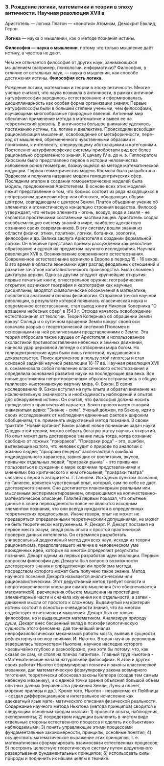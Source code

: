 ### 3. Рождение логики, математики и теории в эпоху античности. Научная революция XVII в

Аристотель — логика
Платон — «понятия»
Атомизм, Демокрит
Евклид, Герон


**Логика** — наука о мышлении, как о методе познания истины.

__Философия — наука о мышлении__, потому что только мышление даёт истину, а чувства не дают.

Чем же отличается философия от других наук, занимающихся мышлением (например, психологии, информатики)?
Философия, в отличие от остальных наук, — наука о мышлении, как способе достижения истины.
**Философия есть логика.**

Рождение логики, математики и теории в эпоху античности. Многие ученые считают, что наука возникла в античности, в рамках античной натурфилософии зародилось естествознание и сформировалась дисциплинарность как особая форма организации знания. Первые натурфилософы были в большей степени учеными, чем философами, изучающими многообразные природные явления. Античный мир обеспечил применение метода в математике и вывел ее на теоретический уровень.
В античности большое внимание уделялось постижению истины, т.е. логике и диалектике. Происходили всеобщая рационализация мышления, освобождение от метафоричности, пере- ход от мышления, обремененного чувственными образами и понятиями, к интеллекту, оперирующему абстракциями и категориями. Постепенно натурфилософские системы приобретали вид все более рационально оформленного знания.
К цачалу IV в. до н. э. Гиппократом Хиосским было представлено первое в истории человечества изложение основ геометрии, базирующейся на методе математической индукции. Первая геометрическая модель Космоса была разработана Эвдоксом и получила название модели гомоцентрических сфер. Последним этапом в создании гомоцентрических моделей была модель, предложенная Аристотелем. В основе всех этих моделей лежит представление о том, что Космос состоит из ряда находящихся в непрерывном движении сфер или оболочек, обладающих общим центром, совпадающим с центром Земли. Платон объединил учение об элементах и атомистическую концепцию строения вещества. Философ утверждает, что четыре элемента - огонь, воздух, вода и земля - не являются простейшими составными частями вещей. Аристотель создал всеобъемлющую систему знаний о мире, наиболее адекватную сознанию своих современников. В эту систему вошли знания из области физики, этики, политики, логики, ботаники, зоологии, философии и др. Велика заслуга Аристотеля в создании формальной логики. Он впервые представил приемы рассуждений как целостное образование и сделал их предметом научного исследования.
Научная революция XVII в. Возникновение современного естествознания. Современное естествознание возникло в Европе в период 15 - 16 веков. В это время в области экономики идет распад феодальных отношений и развитие зачатков капиталистического производства. Была сломлена диктатура церкви. Одно за другим следуют крупнейшие открытия: первые печатные книги; огнестрельное оружие; географические открытия; возникают география и картография как научные дисциплины; вводятся символические обозначения в математике; появляется анатомия и основы физиологии.
Отправной точкой научной революции, в результате которой появилась классическая наука и современное естествознание, стал выход книги Николая Коперника "О вращении небесных сфер" в 1543 г. Отсюда началось освобождение естествознания от теологии. Теория Коперника об обращении Земли вокруг Солнца и о суточном вращении Земли вокруг своей оси означала разрыв с геоцентрической системой Птоломея и основанными на ней религиозными представлениями о Земле. Эта теория отбросила также идущее от Аристотеля и использованное схоластикой противопоставление небесных и земных движений, нанесла удар церковной легенде о сотворении мира богом. Но гелиоцентрические идеи были лишь гипотезой, нуждавшейся в доказательстве. Поиск аргументов в пользу этой гипотезы и стал основной задачей научной революции 16-17 вв. Научная революция XVII в. ознаменовала собой появление классического естествознания и определила основания развития науки на последующие два века. Все новые достижения непротиворечивым образом встраивались в общую галилеево-ньютонианскую картину мира.
Ф. Бэкон. В своих исследованиях Ф. Бэкон вступил на путь опыта и обратил внимание на исключительную значимость и необходимость наблюдений и опытов для обнаружения истины. Он считал, что философия должна носить прежде всего практический характер.
Бэкон провозгласил ставший знаменитым девиз: "Знание - сила". Ученый должен, по Бэкону, идти в своих исследованиях от наблюдения единичных фактов к широким обобщениям, т.е. применять индуктивный метод познания. В своем трактате "Новый органон" Бэкон развил новое понимание задач науки. Следуя этой теории, можно собрать богатую жатву научных открытий. Но опыт может дать достоверное знание лишь тогда, когда сознание свободно от ложных "призраков". "Призраки рода" - это, ошибки, вытекающие из того, что человек судит о природе по аналогии с жизнью людей; "призраки пещеры" заключаются в ошибках индивидуального характера, зависящих от воспитания, вкусов, привычек отдельных людей; "призраки рынка" - это привычки пользоваться в суждении о мире ходячими представлениями и мнениями без критического к ним отношения; "призраки театра" связаны с верой в авторитеты.
Г. Галилей. Исходным пунктом познания, по Галилею, является чувственный опыт, который, сам по себе не дает достоверного знания. Оно достигается планомерным реальным или мысленным экспериментированием, опирающимся на количественно-математическое описание. Галилей первым показал, что опытные данные в своей первозданности вовсе не являются исходным элементом познания, что они всегда нуждаются в определенных теоретических предпосылках. Иначе говоря, опыт не может не предваряться определенными теоретическими допущениями, не может не быть теоретически нагруженным.
Р. Декарт. Р. Декарт поставил на первое место разум, сведя роль опыта к простой практической проверке данных интеллекта. Он стремился разработать универсальный дедуктивный метод для всех наук, исходя из теории рационализма, предполагавшего наличие в человеческом уме врожденных идей, которые во многом определяют результаты познания. Декарт одним из первых разработал идеи эволюции. Первым вопросом философии для Декарта был вопрос о возможности достоверного знания и определяемая им проблема метода, посредством которого может быть получено такое знание. Метод научного познания Декарта называется аналитическим или рационалистическим. Этот дедуктивный метод требует ясности и непротиворечивости операции самого мышления (что обеспечивается математикой), расчленения объекта мышления на простейшие элементарные части и сначала изучения их в отдельности, а затем - движения мысли от простого к сложному. Выдвинутый им критерий истины состоит в ясности и очевидности знания, что во многом содействует отчетливости мышления. Декарт был не только философом, но и выдающимся математиком. Анализируя природу души, Декарт внес бесценный вклад в психофизиологическую сущность этого феномена, дав тончайший анализ нейрофизиологических механизмов работы мозга, выявив в сущности рефлекторную основу психики.
И. Ньютон. Вторая научная революция завершилась творчеством Ньютона, научное наследие которого чрезвычайно глубоко и разнообразно, уже хотя бы потому, что, как сказал
он сам, «я стоял на плечах гигантов». Главный труд Ньютона - «Математические начала натуральной философии». В этой и других своих работах Ньютон сформулировал понятия и законы классической механики, дал математическую формулировку закона всемирного тяготения, теоретически обосновал законы Кеплера (создав тем самым небесную механику), и с единой точки зрения объяснил большой объем опытных данных (неравенства движения Земли, Луны и планет, морские приливы и др.). Кроме того, Ньютон - независимо от Лейбница - создал дифференциальное и интегральное исчисление как адекватный язык мате- матического описания физической реальности. Содержание научного метода Ньютона (метода принципов) сводится к следующим основным «ходам мысли»: 1) провести опыты, наблюдения, эксперименты; 2) посредством индукции вычленить в чистом виде отдельные стороны естественного процесса и сделать их объективно наблюдаемыми; 3) понять управляющие этими процессами фундаментальные закономерности, принципы, основные понятия; 4) осуществить математическое выражение этих принципов, т. е. математически сформулировать взаимосвязи естественных процессов; 5) построить целостную теоретическую систему путем дедуктивного развертывания фундаментальных принципов; 6) использовать силы природы и подчинить их нашим целям в технике.

